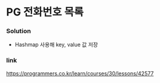 # PG 전화번호 목록

### Solution
* Hashmap 사용해 key, value 값 저장


### link
https://programmers.co.kr/learn/courses/30/lessons/42577